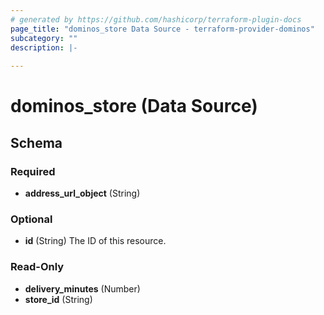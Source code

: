```yaml
---
# generated by https://github.com/hashicorp/terraform-plugin-docs
page_title: "dominos_store Data Source - terraform-provider-dominos"
subcategory: ""
description: |-
  
---
```


# dominos_store (Data Source)





<!-- schema generated by tfplugindocs -->
## Schema

### Required

- **address_url_object** (String)

### Optional

- **id** (String) The ID of this resource.

### Read-Only

- **delivery_minutes** (Number)
- **store_id** (String)


